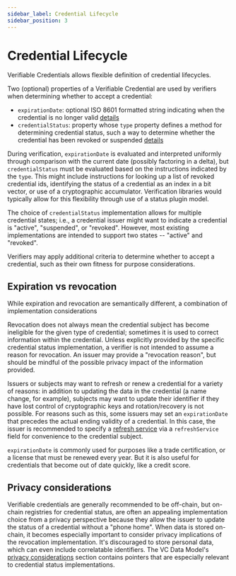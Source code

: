 ```yaml
---
sidebar_label: Credential Lifecycle
sidebar_position: 3
---
```


# Credential Lifecycle

Verifiable Credentials allows flexible definition of credential lifecycles.

Two (optional) properties of a Verifiable Credential are used by verifiers when determining whether to accept a credential:

- `expirationDate`: optional ISO 8601 formatted string indicating when the credential is no longer valid [details](https://www.w3.org/TR/vc-data-model/#expiration)
- `credentialStatus`: property whose `type` property defines a method for determining credential status, such a way to determine whether the credential has been revoked or suspended [details](https://www.w3.org/TR/vc-data-model/#status)

During verification, `expirationDate` is evaluated and interpreted uniformly through comparison with the current date (possibly factoring in a delta), but `credentialStatus` must be evaluated based on the instructions indicated by the `type`. This might include instructions for looking up a list of revoked credential ids, identifying the status of a credential as an index in a bit vector, or use of a cryptographic accumulator. Verification libraries would typically allow for this flexibility through use of a status plugin model.

The choice of `credentialStatus` implementation allows for multiple credential states; i.e., a credential issuer might want to indicate a credential is "active", "suspended", or "revoked". However, most existing implementations are intended to support two states -- "active" and "revoked".

Verifiers may apply additional criteria to determine whether to accept a credential, such as their own fitness for purpose considerations.

## Expiration vs revocation

While expiration and revocation are semantically different, a combination of implementation considerations

Revocation does not always mean the credential subject has become ineligible for the given type of credential; sometimes it is used to correct information within the credential. Unless explicitly provided by the specific credential status implementation, a verifier is not intended to assume a reason for revocation. An issuer may provide a "revocation reason", but should be mindful of the possible privacy impact of the information provided.

Issuers or subjects may want to refresh or renew a credential for a variety of reasons: in addition to updating the data in the credential (a name change, for example), subjects may want to update their identifier if they have lost control of cryptographic keys and rotation/recovery is not possible. For reasons such as this, some issuers may set an `expirationDate` that precedes the actual ending validity of a credential. In this case, the issuer is recommended to specify a [refresh service](https://www.w3.org/TR/vc-data-model/#refreshing) via a `refreshService` field for convenience to the credential subject.

`expirationDate` is commonly used for purposes like a trade certification, or a license that must be renewed every year. But it is also useful for credentials that become out of date quickly, like a credit score.

## Privacy considerations

Verifiable credentials are generally recommended to be off-chain, but on-chain registries for credential status, are often an appealing implementation choice from a privacy perspective because they allow the issuer to update the status of a credential without a "phone home". When data is stored on-chain, it becomes especially important to consider privacy implications of the revocation implementation. It's discouraged to store personal data, which can even include correlatable identifiers. The VC Data Model's [privacy considerations](https://www.w3.org/TR/vc-data-model/#privacy-considerations) section contains pointers that are especially relevant to credential status implementations.
